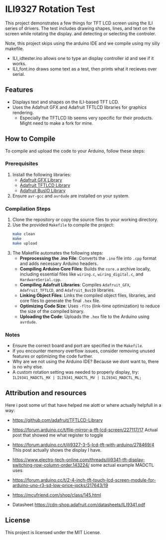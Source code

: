 # ILI9327 Rotation Test

This project demonstrates a few things for TFT LCD screen using the ILI series of drivers. The test includes drawing shapes, lines, and text on the screen while rotating the display. and detecting or selecting the controler.

Note, this project skips using the arduino IDE and we compile using my silly makefile.

- ILI_idtester.ino allows one to type an display controller id and see if it works.
- ILI_font.ino  draws some text as a test, then prints what it recieves over serial.

## Features

- Displays text and shapes on the ILI-based TFT LCD.
- Uses the Adafruit GFX and Adafruit TFTLCD libraries for graphics rendering.
  - Especially the TFTLCD lib seems very specific for their products. Might need to make a fork for mine.

## How to Compile

To compile and upload the code to your Arduino, follow these steps:

### Prerequisites

1. Install the following libraries:
	- [Adafruit GFX Library](https://github.com/adafruit/Adafruit-GFX-Library)
	- [Adafruit TFTLCD Library](https://github.com/adafruit/TFTLCD-Library)
	- [Adafruit BusIO Library](https://github.com/adafruit/Adafruit_BusIO)
2. Ensure `avr-gcc` and `avrdude` are installed on your system.

### Compilation Steps

1. Clone the repository or copy the source files to your working directory.
2. Use the provided `Makefile` to compile the project:
	```bash
	make clean
	make
	make upload
	```
3. The Makefile automates the following steps:
	- **Preprocessing the .ino File**: Converts the `.ino` file into `.cpp` format and adds necessary Arduino headers.
	- **Compiling Arduino Core Files**: Builds the `core.a` archive locally, including essential files like `wiring.c`, `wiring_digital.c`, and `HardwareSerial.cpp`.
	- **Compiling Adafruit Libraries**: Compiles `Adafruit_GFX`, `Adafruit_TFTLCD`, and `Adafruit_BusIO` libraries.
	- **Linking Object Files**: Links the compiled object files, libraries, and core files to generate the final `.hex` file.
	- **Optimizing Code Size**: Uses `-flto` (link-time optimization) to reduce the size of the compiled binary.
	- **Uploading the Code**: Uploads the `.hex` file to the Arduino using `avrdude`.

### Notes

- Ensure the correct board and port are specified in the `Makefile`.
- If you encounter memory overflow issues, consider removing unused features or optimizing the code further.
- Why are we not using the Arduino IDE? Because we dont want to, there is no why else. 
- A custom rotation setting was needed to properly display, try:
  ``ILI9341_MADCTL_MX | ILI9341_MADCTL_MV | ILI9341_MADCTL_ML;``

## Attribution and resources

Here i post some url that have helped me alott or where actually helpfull in a way:
- https://github.com/adafruit/TFTLCD-Library
- https://forum.arduino.cc/t/flip-mirror-a-tft-lcd-screen/227117/17 Actual post that showed me what register to toggle
- https://forum.arduino.cc/t/ili9327-3-5-lcd-tft-with-arduino/278469/4 This post actually shows the display I have.
- https://www.electro-tech-online.com/threads/ili9341-tft-display-switching-row-column-order.143224/ some actual example MADCTL uses
- https://forum.arduino.cc/t/2-4-inch-tft-touch-lcd-screen-module-for-arduino-uno-r3-sd-low-price-jocks/217643/19
- https://mcufriend.com/shop/class/145.html

- Datasheet https://cdn-shop.adafruit.com/datasheets/ILI9341.pdf

## License

This project is licensed under the MIT License.

